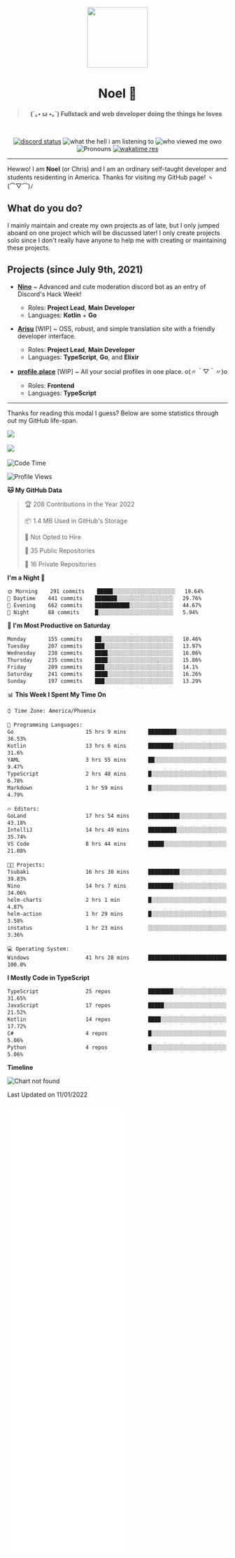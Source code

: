 <div align='center'>
  <div align='center'>
    <img
      src='https://cdn.floofy.dev/art/icons/icon_cinnamonserval.png'
      width='138'
      height='138'
    />
  </div>
  <h1>Noel 🐾</h1>
  <blockquote><strong>(´｡• ω •｡`) Fullstack and web developer doing the things he loves</strong></blockquote>

  <br />

  <a href='https://discord.com/users/280158289667555328' target='_blank'><img alt="discord status" src="https://dev.discordprofiles.me/badge/status/280158289667555328" /></a>
  <img alt="what the hell i am listening to" src="https://dev.discordprofiles.me/badge/spotify/280158289667555328" />
  <img alt="who viewed me owo" src="https://komarev.com/ghpvc/?username=auguwu" />
  <img alt='Pronouns' src='https://img.shields.io/endpoint?url=https://pronoundb.org/shields/6004d014406af11e4593a013' />
  <a href="https://wakatime.com/@auguwu" target='_blank'>
    <img alt='wakatime res' src='https://wakatime.com/badge/user/89736485-42ec-4c0f-a2f3-481db74514dc.svg' />
  </a>
</div>

<hr />

Hewwo! I am **Noel** (or Chris) and I am an ordinary self-taught developer and students residenting in America. Thanks for visiting my GitHub page! ヽ(⌒▽⌒)ﾉ

## What do you do?
I mainly maintain and create my own projects as of late, but I only jumped aboard on one project which will be discussed later! I only create projects
solo since I don't really have anyone to help me with creating or maintaining these projects.

## Projects (since July 9th, 2021)
- [**Nino**](https://nino.sh) ~ Advanced and cute moderation discord bot as an entry of Discord's Hack Week!
  - Roles: **Project Lead**, **Main Developer**
  - Languages: **Kotlin** + **Go**

- [**Arisu**](https://arisu.land) [WIP] ~ OSS, robust, and simple translation site with a friendly developer interface.
  - Roles: **Project Lead**, **Main Developer**
  - Languages: **TypeScript**, **Go**, and **Elixir**

- [**profile.place**](https://profile.place) [WIP] ~ All your social profiles in one place. o(〃＾▽＾〃)o
  - Roles: **Frontend**
  - Languages: **TypeScript**

---

Thanks for reading this modal I guess? Below are some statistics through out my GitHub life-span.

![](https://github-readme-stats.vercel.app/api?username=auguwu&count_private=true&show_icons=true&theme=gruvbox)

![](https://github-readme-stats.vercel.app/api/top-langs/?username=auguwu&layout=compact&theme=gruvbox)

<!--START_SECTION:waka-->
![Code Time](http://img.shields.io/badge/Code%20Time-2%2C619%20hrs%209%20mins-blue)

![Profile Views](http://img.shields.io/badge/Profile%20Views-47-blue)

**🐱 My GitHub Data** 

> 🏆 208 Contributions in the Year 2022
 > 
> 📦 1.4 MB Used in GitHub's Storage 
 > 
> 🚫 Not Opted to Hire
 > 
> 📜 35 Public Repositories 
 > 
> 🔑 16 Private Repositories  
 > 
**I'm a Night 🦉** 

```text
🌞 Morning    291 commits    █████░░░░░░░░░░░░░░░░░░░░   19.64% 
🌆 Daytime    441 commits    ███████░░░░░░░░░░░░░░░░░░   29.76% 
🌃 Evening    662 commits    ███████████░░░░░░░░░░░░░░   44.67% 
🌙 Night      88 commits     █░░░░░░░░░░░░░░░░░░░░░░░░   5.94%

```
📅 **I'm Most Productive on Saturday** 

```text
Monday       155 commits    ██░░░░░░░░░░░░░░░░░░░░░░░   10.46% 
Tuesday      207 commits    ███░░░░░░░░░░░░░░░░░░░░░░   13.97% 
Wednesday    238 commits    ████░░░░░░░░░░░░░░░░░░░░░   16.06% 
Thursday     235 commits    ████░░░░░░░░░░░░░░░░░░░░░   15.86% 
Friday       209 commits    ███░░░░░░░░░░░░░░░░░░░░░░   14.1% 
Saturday     241 commits    ████░░░░░░░░░░░░░░░░░░░░░   16.26% 
Sunday       197 commits    ███░░░░░░░░░░░░░░░░░░░░░░   13.29%

```


📊 **This Week I Spent My Time On** 

```text
⌚︎ Time Zone: America/Phoenix

💬 Programming Languages: 
Go                       15 hrs 9 mins       █████████░░░░░░░░░░░░░░░░   36.53% 
Kotlin                   13 hrs 6 mins       ████████░░░░░░░░░░░░░░░░░   31.6% 
YAML                     3 hrs 55 mins       ██░░░░░░░░░░░░░░░░░░░░░░░   9.47% 
TypeScript               2 hrs 48 mins       █░░░░░░░░░░░░░░░░░░░░░░░░   6.78% 
Markdown                 1 hr 59 mins        █░░░░░░░░░░░░░░░░░░░░░░░░   4.79%

🔥 Editors: 
GoLand                   17 hrs 54 mins      ██████████░░░░░░░░░░░░░░░   43.18% 
IntelliJ                 14 hrs 49 mins      █████████░░░░░░░░░░░░░░░░   35.74% 
VS Code                  8 hrs 44 mins       █████░░░░░░░░░░░░░░░░░░░░   21.08%

🐱‍💻 Projects: 
Tsubaki                  16 hrs 30 mins      ██████████░░░░░░░░░░░░░░░   39.83% 
Nino                     14 hrs 7 mins       ████████░░░░░░░░░░░░░░░░░   34.06% 
helm-charts              2 hrs 1 min         █░░░░░░░░░░░░░░░░░░░░░░░░   4.87% 
helm-action              1 hr 29 mins        █░░░░░░░░░░░░░░░░░░░░░░░░   3.58% 
instatus                 1 hr 23 mins        ░░░░░░░░░░░░░░░░░░░░░░░░░   3.36%

💻 Operating System: 
Windows                  41 hrs 28 mins      █████████████████████████   100.0%

```

**I Mostly Code in TypeScript** 

```text
TypeScript               25 repos            ████████░░░░░░░░░░░░░░░░░   31.65% 
JavaScript               17 repos            █████░░░░░░░░░░░░░░░░░░░░   21.52% 
Kotlin                   14 repos            ████░░░░░░░░░░░░░░░░░░░░░   17.72% 
C#                       4 repos             █░░░░░░░░░░░░░░░░░░░░░░░░   5.06% 
Python                   4 repos             █░░░░░░░░░░░░░░░░░░░░░░░░   5.06%

```


**Timeline**

![Chart not found](https://raw.githubusercontent.com/auguwu/auguwu/master/charts/bar_graph.png) 


 Last Updated on 11/01/2022
<!--END_SECTION:waka-->

![](./github-metrics.svg)
